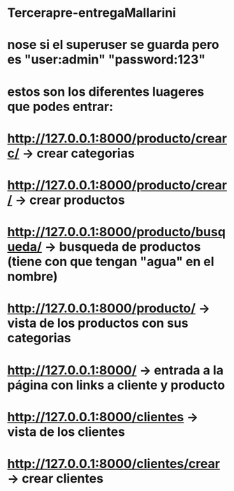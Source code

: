 # Tercerapre-entregaMallarini
# nose si el superuser se guarda pero es "user:admin" "password:123"
# estos son los diferentes luageres que podes entrar:
# http://127.0.0.1:8000/producto/crearc/ -> crear categorias
# http://127.0.0.1:8000/producto/crear/ -> crear productos
# http://127.0.0.1:8000/producto/busqueda/ -> busqueda de productos (tiene con que tengan "agua" en el nombre)
# http://127.0.0.1:8000/producto/ -> vista de los productos con sus categorias
# http://127.0.0.1:8000/ -> entrada a la página con links a cliente y producto
# http://127.0.0.1:8000/clientes -> vista de los clientes
# http://127.0.0.1:8000/clientes/crear -> crear clientes